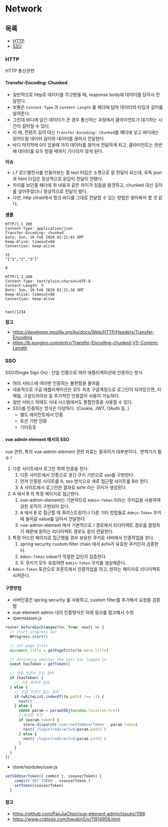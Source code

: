 # Network

## 목록

* [HTTP](#HTTP)
* [SSO](#SSO)

### HTTP

HTTP 통신관련

#### Transfer-Encoding: Chunked

* 일반적으로 http로 데이터를 주고받을 때, response body에 데이터를 담아서 전달한다.
* 보통은 `Content-Type` 과 `Content-Length` 를 헤더에 담아 데이터의 타입과 길이를 알려준다.
* 그런데 바디에 담긴 데이터가 큰 경우 통신하는 과정에서 클라이언트가 대기하는 시간이 길어질 수 있다.
* 이 때, 컨텐츠 길이 대신 `Transfer-Encoding: Chunked`를 헤더에 넣고 바디에는 읽어드릴 데이터 길이와 데이터를 끊어서 전달한다.
* 바디 마지막에 0이 있을때 까지 데이터를 끊어서 전달하게 되고, 클라이언트는 한번에 데이터를 모두 받을 때까지 기다리지 않게 된다.

**이슈**

* L7 로드밸런서를 만들어보는 중 text 타입은 소켓으로 잘 전달이 되는데, 유독 json과 html 타입은 정상적으로 응답이 전달이 안됐다.
* 차이를 보던중 헤더에 위 내용과 같은 차이가 있음을 발견하고, chunked 대신 길이를 넣어주었더니 정상적으로 전달이 됐다.
* 다만, http clinet에서 청크 바디를 그대로 전달할 수 있는 방법은 찾아봐야 할 것 같다.

**샘플**

```http
HTTP/1.1 200 
Content-Type: application/json
Transfer-Encoding: chunked
Date: Sun, 16 Feb 2020 01:21:41 GMT
Keep-Alive: timeout=60
Connection: keep-alive

15
"["1","2","3"]"

0
```

```http
HTTP/1.1 200 
Content-Type: text/plain;charset=UTF-8
Content-Length: 5
Date: Sun, 16 Feb 2020 01:21:38 GMT
Keep-Alive: timeout=60
Connection: keep-alive


test/1234
```

**참고**

* https://developer.mozilla.org/ko/docs/Web/HTTP/Headers/Transfer-Encoding
* https://b.pungjoo.com/entry/Transfer-Encoding-chunked-VS-Content-Length

### SSO

SSO(Single Sign On) : 단일 인증으로 여러 애플리케이션에 인증하는 방식

* 여러 서비스에 여러번 인증하는 불편함을 줄여줌
* 대표적으로 구글 애플리케이션은 모두 최초 구글계정으로 로그인이 되어있으면, 지메일, 구글드라이브 등 추가적인 인증없이 사용이 가능하다.
* 일반 서비스 외에도 사내 시스템에서도 통합인증을 사용할 수 있다.
* SSO를 인증하는 방식은 다양하다.  (Cookie, JWT, OAuth 등..)
  * 별도 에이전트에서 인증
  * 토큰 기반 인증
  * 기타등등

#### vue admin element 에서의 SSO

vue 관련, 특히 vue-admin-element 관련 자료는 중국어가 대부분이다.. 번역기가 필수 !

1. 다른 사이트에서 로그인 하여 인증을 한다.
    1. 다른 사이트에서 인증으로 생긴 쿠키 기반으로 sso를 구현한다.
    1. 먼저 인증된 사이트를 A, sso 방식으로 새로 접근할 사이트를 B라 한다.
    1. A 사이트에서 로그인한 결과로 `AUTH` 라는 쿠키가 생성된다.
1. A 에서 B 의 특정 페이지로 접근한다.
    1. vue-admin-element는 기본적으로 `Admin-Token` 이라는 쿠키값을 사용하여 권한 로직이 구현되어 있다.
    1. A 에서 B 로 접근할 때 쿼리스트링이나 다른 기타 방법들로 `Admin-Token` 쿠키에 들어갈 value를 담아서 전달한다.
    1. vue-admin-element 에서 기본적으로 / 경로에서 리다이렉트 경로를 결정하기 때문에 원하는 리다이렉트 경로도 같이 전달한다.
1. 특정 어드민 페이지로 접근했을 경우 보유한 쿠키로 서버에서 인증작업을 한다.
    1. spring security custom filter chain 에서 `AUTH`가 유효한 쿠키인지 검증한다.
    1. `Admin-Token` value가 적절한 값인지 검증한다.
    1. 두 쿠키가 모두 유효하면 `Admin-Token` 쿠키를 생성해준다.
1. `Admin-Token` 토큰으로 프론트에서 인증작업을 하고, 원하는 페이지로 리다이렉트 시켜준다.

#### 구현방법

* 서버인증은 spring security 를 사용하고, custom filter를 추가해서 요청을 검증함
* vue-element-admin 내의 인증방식은 아래 링크를 참고해서 수정
* /permission.js

```javascript
router.beforeEach(async(to, from, next) => {
  // start progress bar
  NProgress.start()

  // set page title
  document.title = getPageTitle(to.meta.title)

  // determine whether the user has logged in
  const hasToken = getToken()

  // 인증 토큰이 있는 경우
  if (hasToken) {
    // 기존 로직과 동일
  } else {
    // 인증 토큰이 없는 경우
    if (whiteList.indexOf(to.path) !== -1) {
      next()
    } else {
      const param = param2Obj(window.location.href)
      //유효한 토큰
      if (param.token) {
        store.dispatch('user/setSSOUserToken', param.token)
        next(`/login?redirect=${param.path}`)
      } else {
        next(`/login?redirect=${param.path}`)
      }
    }
  }
})
```

* store/modules/user.js

```javascript
setSSOUserToken({ commit }, ssouserToken) {
    commit('SET_TOKEN', ssouserToken )
    setToken(ssouserToken)
  }
```

#### 참고

* https://github.com/PanJiaChen/vue-element-admin/issues/1188
* https://www.cnblogs.com/hwubin5/p/11914958.html